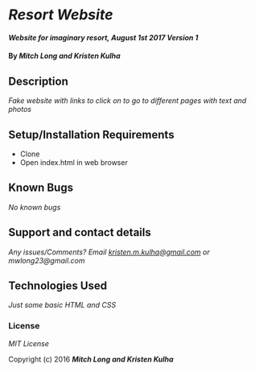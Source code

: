 # _Resort Website_

#### _Website for imaginary resort, August 1st 2017 Version 1_

#### By _**Mitch Long and Kristen Kulha**_

## Description

_Fake website with links to click on to go to different pages with text and photos_

## Setup/Installation Requirements

* Clone
* Open index.html in web browser



## Known Bugs

_No known bugs_

## Support and contact details

_Any issues/Comments? Email kristen.m.kulha@gmail.com or mwlong23@gmail.com_

## Technologies Used

_Just some basic HTML and CSS_

### License

*MIT License*

Copyright (c) 2016 **_Mitch Long and Kristen Kulha_**
